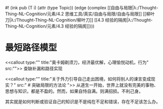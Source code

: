 #! (ink pub (T i) (attr (type Topic)) (edge (complex [[自由与局限|λ:/Thought-Thing-NL-Cognition/元素/4.2 思维工具/真实/自由与局限/自由与局限]] [[柳叶刀|λ:/Thought-Thing-NL-Cognition/柳叶刀]] [[4.3 经验的隔阂|λ:/Thought-Thing-NL-Cognition/元素/4.3 经验的隔阂]])))

# 最短路径模型

<<callout type:"" title:"奥卡姆剃须刀，经济最优解，心理愉悦动机，行为" src:"">>
查缺补漏和路径实现

<<callout type:"" title:"关于外力引导自己走出困境，如何将别人的谏言变成现实？" src:" # 突破局限的方法论
">>
从道生一开始，世界上就没有完美的事物、思想与知识，都是不盈的。然而，如果自恃自满。则满招损。不利己身。

其实就是如何判断或验证自己的知识是不是纯在不足和错误，存在不足该怎么办。
